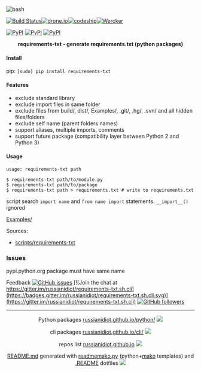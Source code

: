 ![bash](https://img.shields.io/badge/language-bash-blue.svg)

[![Build Status](https://travis-ci.org/russianidiot/requirements-txt.sh.cli.svg?branch=master)](https://travis-ci.org/russianidiot/requirements-txt.sh.cli)[![drone.io](https://drone.io/github.com/russianidiot/requirements-txt.sh.cli/status.png)](https://drone.io/github.com/russianidiot/requirements-txt.sh.cli)[![codeship](https://img.shields.io/codeship/dc6b8040-e32a-0133-eaf5-6a03a60c75f6.svg)](https://codeship.com/projects/145920)[![Wercker](https://img.shields.io/wercker/ci/russianidiot/requirements-txt.sh.cli.svg)](https://app.wercker.com/#applications/None/)

[![PyPI](https://img.shields.io/pypi/v/requirements-txt.svg)](https://pypi.python.org/pypi/requirements-txt)
[![PyPI](https://img.shields.io/pypi/dm/requirements-txt.svg)](https://pypi.python.org/pypi/requirements-txt)
[![PyPI](https://img.shields.io/pypi/dd/requirements-txt.svg)](https://pypi.python.org/pypi/requirements-txt)

<p align="center">
	<b>requirements-txt - generate requirements.txt (python packages)</b>
</p>

#### Install

pip: 
`[sudo] pip install requirements-txt`

#### Features

*	exclude standard library
*	exclude import files in same folder
*	exclude files from build/, dist/, Examples/, .git/, .hg/, .svn/ and all hidden files/folders
*	exclude self name (parent folders names)
*	support aliases, multiple imports, comments
*	support future package (compatibility layer between Python 2 and Python 3)

#### Usage

```shell
usage: requirements-txt path

$ requirements-txt path/to/module.py
$ requirements-txt path/to/package
$ requirements-txt path > requirements.txt # write to requirements.txt

```

script search `import name` and `from name import` statements. `__import__()` ignored

[Examples/](https://github.com/russianidiot/requirements-txt.sh.cli/tree/master/Examples)

Sources:
*	[scripts/requirements-txt](https://github.com/russianidiot/requirements-txt.sh.cli/blob/master/scripts/requirements-txt)

### Issues

pypi.python.org package must have same name

Feedback
[![GitHub issues](https://img.shields.io/github/issues/russianidiot/requirements-txt.sh.cli.svg)](https://github.com/russianidiot/requirements-txt.sh.cli/issues)
[![Join the chat at https://gitter.im/russianidiot/requirements-txt.sh.cli](https://badges.gitter.im/russianidiot/requirements-txt.sh.cli.svg)](https://gitter.im/russianidiot/requirements-txt.sh.cli)
[![GitHub followers](https://img.shields.io/github/followers/russianidiot.svg?style=social&label=Follow)](https://github.com/russianidiot)

* * *

<p align="center">
	Python packages <a href="http://russianidiot.github.io/python/">russianidiot.github.io/python/</a>
	<img src="http://russianidiot.github.io/images/python/16.png" />
</p>
<p align="center">
	cli packages <a href="http://russianidiot.github.io/python/">russianidiot.github.io/cli/</a>
<img src="http://russianidiot.github.io/images/cli/16.png" />
</p>

<p align="center">
	repos list <a href="http://russianidiot.github.io/">russianidiot.github.io</a> <img src="http://russianidiot.github.io/images/star/16.png" />
</p>

<p align="center">
	<a href="https://raw.githubusercontent.com/russianidiot/requirements-txt.sh.cli/master/README.md">README.md</a> generated with <a href="https://github.com/russianidiot/readme-mako.py">readmemako.py</a> (python+<a href="http://www.makotemplates.org/">mako</a> templates) and <a href="https://github.com/russianidiot-dotfiles/.README">.README</a> dotfiles 
<img src="http://russianidiot.github.io/images/book/16.png">
</p>
